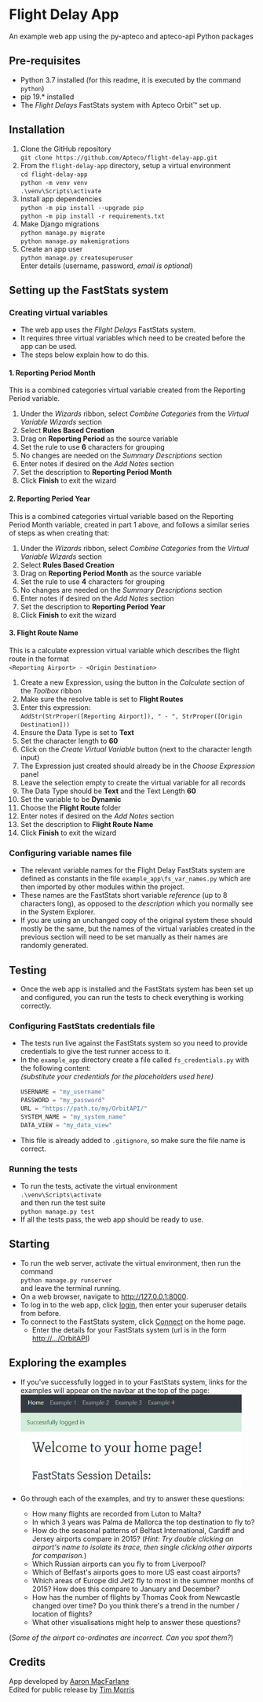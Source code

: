 # Flight Delay App
An example web app using the py-apteco and apteco-api Python packages

## Pre-requisites
- Python 3.7 installed (for this readme, it is executed by the command `python`)
- pip 19.* installed
- The _Flight Delays_ FastStats system with Apteco Orbit™ set up.

## Installation
1. Clone the GitHub repository  
    `git clone https://github.com/Apteco/flight-delay-app.git`
2. From the `flight-delay-app` directory, setup a virtual environment  
    `cd flight-delay-app`  
    `python -m venv venv`  
    `.\venv\Scripts\activate`
3. Install app dependencies  
    `python -m pip install --upgrade pip`  
    `python -m pip install -r requirements.txt`
4. Make Django migrations  
    `python manage.py migrate`  
    `python manage.py makemigrations`
5. Create an app user  
    `python manage.py createsuperuser`  
    Enter details (username, password, _email is optional_)

## Setting up the FastStats system

### Creating virtual variables

- The web app uses the _Flight Delays_ FastStats system.
- It requires three virtual variables
  which need to be created before the app can be used.
- The steps below explain how to do this.

#### 1. Reporting Period Month
    
This is a combined categories virtual variable
created from the Reporting Period variable.

1. Under the _Wizards_ ribbon,
select _Combine Categories_ from the _Virtual Variable Wizards_ section
2. Select **Rules Based Creation**
3. Drag on **Reporting Period** as the source variable
4. Set the rule to use **6** characters for grouping
5. No changes are needed on the _Summary Descriptions_ section
6. Enter notes if desired on the _Add Notes_ section
7. Set the description to **Reporting Period Month**
8. Click **Finish** to exit the wizard

#### 2. Reporting Period Year
This is a combined categories virtual variable
based on the Reporting Period Month variable, created in part 1 above,
and follows a similar series of steps as when creating that:

1. Under the _Wizards_ ribbon,
select _Combine Categories_ from the _Virtual Variable Wizards_ section
2. Select **Rules Based Creation**
3. Drag on **Reporting Period Month** as the source variable
4. Set the rule to use **4** characters for grouping
5. No changes are needed on the _Summary Descriptions_ section
6. Enter notes if desired on the _Add Notes_ section
7. Set the description to **Reporting Period Year**
8. Click **Finish** to exit the wizard

#### 3. Flight Route Name  
This is a calculate expression virtual variable
which describes the flight route in the format  
`<Reporting Airport> - <Origin Destination>`

1.  Create a new Expression,
    using the button in the _Calculate_ section of the _Toolbox_ ribbon
2.  Make sure the resolve table is set to **Flight Routes**
3.  Enter this expression:  
    `AddStr(StrProper([Reporting Airport]), " - ", StrProper([Origin Destination]))`
4.  Ensure the Data Type is set to **Text**
5.  Set the character length to **60**
6.  Click on the _Create Virtual Variable_ button
    (next to the character length input)
7.  The Expression just created should already be in the _Choose Expression_ panel
8.  Leave the selection empty to create the virtual variable for all records
9.  The Data Type should be **Text** and the Text Length **60**
10. Set the variable to be **Dynamic**
11. Choose the **Flight Route** folder
12. Enter notes if desired on the _Add Notes_ section
13. Set the description to **Flight Route Name**
14. Click **Finish** to exit the wizard

### Configuring variable names file

- The relevant variable names for the Flight Delay FastStats system
  are defined as constants in the file `example_app\fs_var_names.py`
  which are then imported by other modules within the project.
- These names are the FastStats short variable _reference_ (up to 8 characters long),
  as opposed to the _description_ which you normally see in the System Explorer.
- If you are using an unchanged copy of the original system
  these should mostly be the same,
  but the names of the virtual variables created in the previous section
  will need to be set manually as their names are randomly generated.

## Testing

- Once the web app is installed
  and the FastStats system has been set up and configured,
  you can run the tests to check everything is working correctly.

### Configuring FastStats credentials file

- The tests run live against the FastStats system 
  so you need to provide credentials to give the test runner access to it.
- In the `example_app` directory create a file called `fs_credentials.py`
  with the following content:  
  _(substitute your credentials for the placeholders used here)_
  ```python
  USERNAME = "my_username"
  PASSWORD = "my_password"
  URL = "https://path.to/my/OrbitAPI/"
  SYSTEM_NAME = "my_system_name"
  DATA_VIEW = "my_data_view"
  ```
- This file is already added to `.gitignore`, so make sure the file name is correct.

### Running the tests

- To run the tests, activate the virtual environment   
  `.\venv\Scripts\activate`  
  and then run the test suite  
  `python manage.py test`
- If all the tests pass, the web app should be ready to use.

## Starting
- To run the web server, activate the virtual environment,
  then run the command  
  `python manage.py runserver`  
  and leave the terminal running.
- On a web browser, navigate to http://127.0.0.1:8000.
- To log in to the web app, click [login](http://127.0.0.1:8000/login_local/), then enter your superuser details from before.
- To connect to the FastStats system, click [Connect](http://127.0.0.1:8000/login_api/) on the home page.
    - Enter the details for your FastStats system (url is in the form [http://.../OrbitAPI]())

## Exploring the examples
- If you've successfully logged in to your FastStats system, links for the examples will appear on the navbar at the top of the page:  
    <img src="static/readme_navbar_snippet.PNG" alt="Home navbar" width="450"/>

- Go through each of the examples, and try to answer these questions:
    - How many flights are recorded from Luton to Malta?
    - In which 3 years was Palma de Mallorca the top destination to fly to?
    - How do the seasonal patterns of Belfast International, Cardiff and Jersey airports compare in 2015? (_Hint: Try double clicking an airport's name to isolate its trace, then single clicking other airports for comparison._)
    - Which Russian airports can you fly to from Liverpool?
    - Which of Belfast's airports goes to more US east coast airports?
    - Which areas of Europe did Jet2 fly to most in the summer months of 2015? 
    How does this compare to January and December?
    - How has the number of flights by Thomas Cook from Newcastle changed over time? 
    Do you think there's a trend in the number / location of flights?
    - What other visualisations might help to answer these questions?
    
(_Some of the airport co-ordinates are incorrect. Can you spot them?_)

## Credits

App developed by [Aaron MacFarlane](https://github.com/Beeblebroz)  
Edited for public release by [Tim Morris](https://github.com/TimoMorris)
